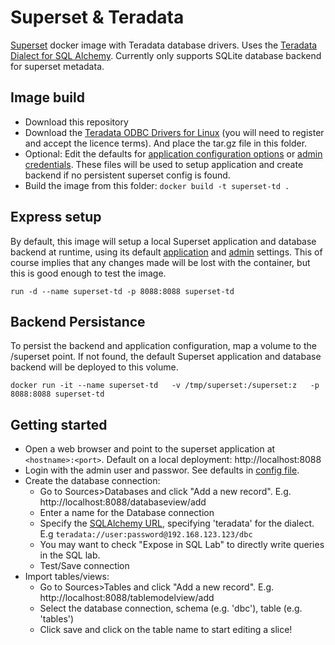 # Superset & Teradata
[Superset](https://github.com/apache/incubator-superset) docker image with Teradata database drivers. 
Uses the [Teradata Dialect for SQL Alchemy](https://github.com/Teradata/sqlalchemy-teradata).
Currently only supports SQLite database backend for superset metadata.

## Image build
* Download this repository
* Download the [Teradata ODBC Drivers for Linux](http://downloads.teradata.com/download/connectivity/odbc-driver/linux) (you will need to register and accept the licence terms). And place the tar.gz file in this folder.
* Optional: Edit the defaults for [application configuration options](superset.cfg) or [admin credentials](admin.cfg). These files will be used to setup application and create backend if no persistent superset config is found.
* Build the image from this folder: 
`docker build -t superset-td .`

## Express setup
By default, this image will setup a local Superset application and database backend at runtime, using its default [application](superset.cfg) and [admin](admin.cfg) settings.
This of course implies that any changes made will be lost with the container, but this is good enough to test the image. 

`run -d --name superset-td -p 8088:8088 superset-td`

## Backend Persistance
To persist the backend and application configuration, map a volume to the /superset point.
If not found, the default Superset application and database backend will be deployed to this volume.

`docker run -it --name superset-td   -v /tmp/superset:/superset:z   -p 8088:8088 superset-td`

## Getting started
* Open a web browser and point to the superset application at `<hostname>:<port>`. Default on a local deployment: http://localhost:8088
* Login with the admin user and passwor. See defaults in [config file](admin.cfg).
* Create the database connection:
    * Go to Sources>Databases and click "Add a new record". E.g. http://localhost:8088/databaseview/add
    * Enter a name for the Database connection
    * Specify the [SQLAlchemy URL](http://docs.sqlalchemy.org/en/rel_1_0/core/engines.html#database-urls), specifying 'teradata' for the dialect. E.g `teradata://user:password@192.168.123.123/dbc`
    * You may want to check "Expose in SQL Lab" to directly write queries in the SQL lab.
    * Test/Save connection
* Import tables/views:
    * Go to Sources>Tables and click "Add a new record". E.g. http://localhost:8088/tablemodelview/add
    * Select the database connection, schema (e.g. 'dbc'), table (e.g. 'tables')
    * Click save and click on the table name to start editing a slice!
